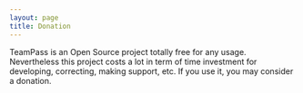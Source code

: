 ```yaml
---
layout: page
title: Donation
---
```


<p class="message">
	TeamPass is an Open Source project totally free for any usage.
    Nevertheless this project costs a lot in term of time investment for developing, correcting, making support, etc.
    If you use it, you may consider a donation.
</p>